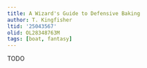 ```yaml
---
title: A Wizard's Guide to Defensive Baking
author: T. Kingfisher
ltid: '25043567'
olid: OL28348763M
tags: [boat, fantasy]
---
```


TODO
